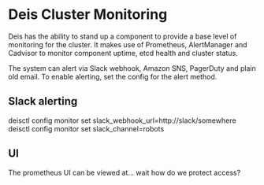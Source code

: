 # Deis Cluster Monitoring

Deis has the ability to stand up a component to provide a base level of monitoring for the cluster. It makes use of Prometheus, AlertManager and Cadvisor to monitor component uptime, etcd health and cluster status.

The system can alert via Slack webhook, Amazon SNS, PagerDuty and plain old email. To enable alerting, set the config for the alert method.

## Slack alerting
deisctl config monitor set slack_webhook_url=http://slack/somewhere
deisctl config monitor set slack_channel=robots

## UI
The prometheus UI can be viewed at... wait how do we protect access?
